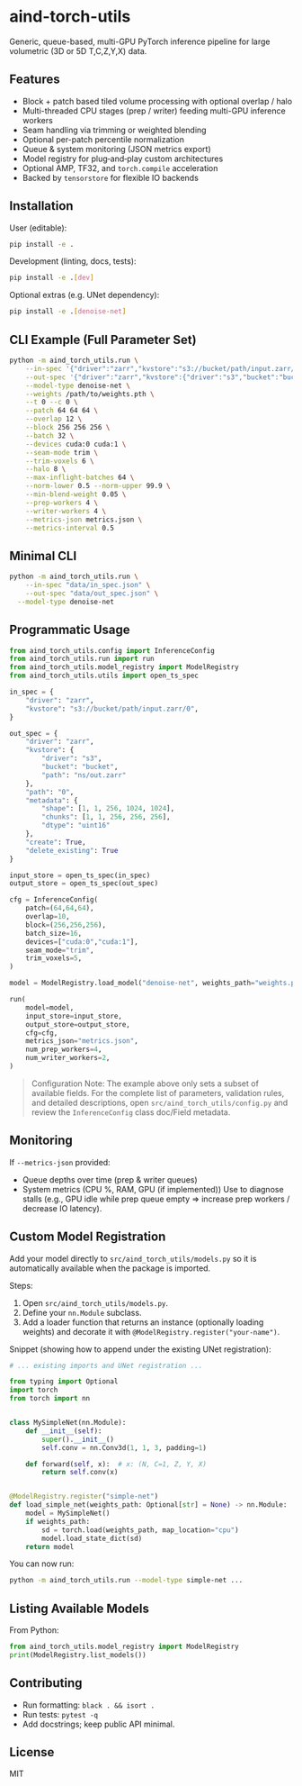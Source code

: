 # aind-torch-utils

Generic, queue-based, multi-GPU PyTorch inference pipeline for large volumetric (3D or 5D T,C,Z,Y,X) data.

## Features
- Block + patch based tiled volume processing with optional overlap / halo
- Multi-threaded CPU stages (prep / writer) feeding multi-GPU inference workers
- Seam handling via trimming or weighted blending
- Optional per-patch percentile normalization
- Queue & system monitoring (JSON metrics export)
- Model registry for plug‑and‑play custom architectures
- Optional AMP, TF32, and `torch.compile` acceleration
- Backed by `tensorstore` for flexible IO backends

## Installation
User (editable):
```bash
pip install -e .
```
Development (linting, docs, tests):
```bash
pip install -e .[dev]
```
Optional extras (e.g. UNet dependency):
```bash
pip install -e .[denoise-net]
```

## CLI Example (Full Parameter Set)
```bash
python -m aind_torch_utils.run \
    --in-spec '{"driver":"zarr","kvstore":"s3://bucket/path/input.zarr/0"}' \
    --out-spec '{"driver":"zarr","kvstore":{"driver":"s3","bucket":"bucket","path":"namespace/out.zarr"},"path":"0","metadata":{"shape":[1,1,512,2048,2048],"chunks":[1,1,256,256,256],"dtype":"uint16"},"create":true,"delete_existing":true}' \
    --model-type denoise-net \
    --weights /path/to/weights.pth \
    --t 0 --c 0 \
    --patch 64 64 64 \
    --overlap 12 \
    --block 256 256 256 \
    --batch 32 \
    --devices cuda:0 cuda:1 \
    --seam-mode trim \
    --trim-voxels 6 \
    --halo 8 \
    --max-inflight-batches 64 \
    --norm-lower 0.5 --norm-upper 99.9 \
    --min-blend-weight 0.05 \
    --prep-workers 4 \
    --writer-workers 4 \
    --metrics-json metrics.json \
    --metrics-interval 0.5
```

## Minimal CLI
```bash
python -m aind_torch_utils.run \
    --in-spec "data/in_spec.json" \
    --out-spec "data/out_spec.json" \
  --model-type denoise-net
```

## Programmatic Usage
```python
from aind_torch_utils.config import InferenceConfig
from aind_torch_utils.run import run
from aind_torch_utils.model_registry import ModelRegistry
from aind_torch_utils.utils import open_ts_spec

in_spec = {
    "driver": "zarr",
    "kvstore": "s3://bucket/path/input.zarr/0",
}

out_spec = {
    "driver": "zarr",
    "kvstore": {
        "driver": "s3",
        "bucket": "bucket",
        "path": "ns/out.zarr"
    },
    "path": "0",
    "metadata": {
        "shape": [1, 1, 256, 1024, 1024],
        "chunks": [1, 1, 256, 256, 256],
        "dtype": "uint16"
    },
    "create": True,
    "delete_existing": True
}

input_store = open_ts_spec(in_spec)
output_store = open_ts_spec(out_spec)

cfg = InferenceConfig(
    patch=(64,64,64),
    overlap=10,
    block=(256,256,256),
    batch_size=16,
    devices=["cuda:0","cuda:1"],
    seam_mode="trim",
    trim_voxels=5,
)

model = ModelRegistry.load_model("denoise-net", weights_path="weights.pth")

run(
    model=model,
    input_store=input_store,
    output_store=output_store,
    cfg=cfg,
    metrics_json="metrics.json",
    num_prep_workers=4,
    num_writer_workers=2,
)
```

> Configuration Note: The example above only sets a subset of available fields. For the complete list of parameters, validation rules, and detailed descriptions, open `src/aind_torch_utils/config.py` and review the `InferenceConfig` class doc/Field metadata.

## Monitoring
If `--metrics-json` provided:
- Queue depths over time (prep & writer queues)
- System metrics (CPU %, RAM, GPU (if implemented))
Use to diagnose stalls (e.g., GPU idle while prep queue empty => increase prep workers / decrease IO latency).

## Custom Model Registration
Add your model directly to `src/aind_torch_utils/models.py` so it is automatically available when the package is imported.

Steps:
1. Open `src/aind_torch_utils/models.py`.
2. Define your `nn.Module` subclass.
3. Add a loader function that returns an instance (optionally loading weights) and decorate it with `@ModelRegistry.register("your-name")`.

Snippet (showing how to append under the existing UNet registration):
```python
# ... existing imports and UNet registration ...

from typing import Optional
import torch
from torch import nn


class MySimpleNet(nn.Module):
    def __init__(self):
        super().__init__()
        self.conv = nn.Conv3d(1, 1, 3, padding=1)

    def forward(self, x):  # x: (N, C=1, Z, Y, X)
        return self.conv(x)


@ModelRegistry.register("simple-net")
def load_simple_net(weights_path: Optional[str] = None) -> nn.Module:
    model = MySimpleNet()
    if weights_path:
        sd = torch.load(weights_path, map_location="cpu")
        model.load_state_dict(sd)
    return model
```

You can now run:
```bash
python -m aind_torch_utils.run --model-type simple-net ...
```

## Listing Available Models
From Python:
```python
from aind_torch_utils.model_registry import ModelRegistry
print(ModelRegistry.list_models())
```

## Contributing
- Run formatting: `black . && isort .`
- Run tests: `pytest -q`
- Add docstrings; keep public API minimal.

## License
MIT